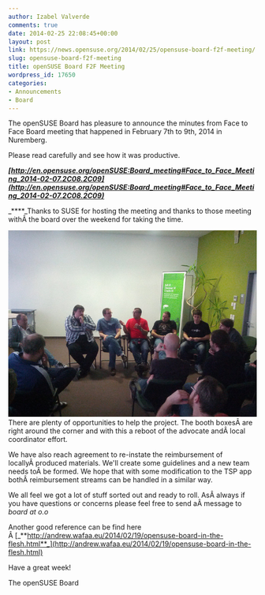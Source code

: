 ```yaml
---
author: Izabel Valverde
comments: true
date: 2014-02-25 22:08:45+00:00
layout: post
link: https://news.opensuse.org/2014/02/25/opensuse-board-f2f-meeting/
slug: opensuse-board-f2f-meeting
title: openSUSE Board F2F Meeting
wordpress_id: 17650
categories:
- Announcements
- Board
---
```


The openSUSE Board has pleasure to announce the minutes from Face to Face Board meeting that happened in February 7th to 9th, 2014 in Nuremberg.

Please read carefully and see how it was productive.

_**[http://en.opensuse.org/openSUSE:Board_meeting#Face_to_Face_Meeting_2014-02-07.2C08.2C09](http://en.opensuse.org/openSUSE:Board_meeting#Face_to_Face_Meeting_2014-02-07.2C08.2C09)**_

_****_Thanks to SUSE for hosting the meeting and thanks to those meeting withÂ the board over the weekend for taking the time.

[![Meet_The_Board](/wp-content/uploads/2014/02/Meet_The_Board.jpg)](/wp-content/uploads/2014/02/Meet_The_Board.jpg)
There are plenty of opportunities to help the project. The booth boxesÂ are right around the corner and with this a reboot of the advocate andÂ local coordinator effort.

We have also reach agreement to re-instate the reimbursement of locallyÂ produced materials. We'll create some guidelines and a new team needs toÂ be formed. We hope that with some modification to the TSP app bothÂ reimbursement streams can be handled in a similar way.




We all feel we got a lot of stuff sorted out and ready to roll. AsÂ always if you have questions or concerns please feel free to send aÂ message to _board at o.o_

Another good reference can be find here Â [_**http://andrew.wafaa.eu/2014/02/19/opensuse-board-in-the-flesh.html**_](http://andrew.wafaa.eu/2014/02/19/opensuse-board-in-the-flesh.html)

Have a great week!

The openSUSE Board
